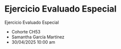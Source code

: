 # Ejercicio Evaluado Especial

Ejercicio Evaluado Especial
* Cohorte CH53
* Samantha García Martínez
* 30/04/2025 10:00 am 


